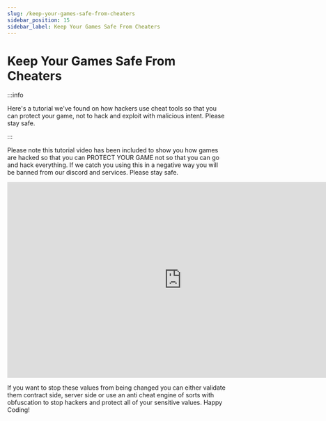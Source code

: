 ```yaml
---
slug: /keep-your-games-safe-from-cheaters
sidebar_position: 15
sidebar_label: Keep Your Games Safe From Cheaters
---
```



# Keep Your Games Safe From Cheaters

:::info

Here's a tutorial we've found on how hackers use cheat tools so that you can
protect your game, not to hack and exploit with malicious intent. Please stay
safe.

:::

Please note this tutorial video has been included to show you how games are hacked so that you can PROTECT YOUR GAME not so that you can go and hack everything. If we catch you using this in a negative way you will be banned from our discord and services. Please stay safe.

<iframe width="800" height="450" src="https://www.youtube-nocookie.com/embed/jfhzY7WnwbU" title="YouTube video player" frameborder="0" allow="accelerometer; autoplay; clipboard-write; encrypted-media; gyroscope; picture-in-picture" allowfullscreen></iframe>

If you want to stop these values from being changed you can either validate them contract side, server side or use an anti cheat engine of sorts with obfuscation to stop hackers and protect all of your sensitive values. Happy Coding!
